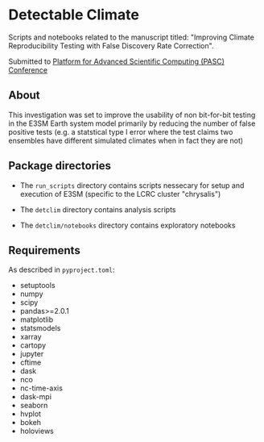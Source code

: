 # Detectable Climate

Scripts and notebooks related to the manuscript titled:
"Improving Climate Reproducibility Testing with False Discovery Rate Correction".

Submitted to [Platform for Advanced Scientific Computing (PASC) Conference](https://pasc25.pasc-conference.org/)


## About
This investigation was set to improve the usability of non bit-for-bit testing in
the E3SM Earth system model primarily by reducing the number of false positive tests
(e.g. a statstical type I error where the test claims two ensembles have different
simulated climates when in fact they are not)

## Package directories

- The `run_scripts` directory contains scripts nessecary for setup and execution of
E3SM (specific to the LCRC cluster "chrysalis")

- The `detclim` directory contains analysis scripts

- The `detclim/notebooks` directory contains exploratory notebooks


## Requirements
As described in `pyproject.toml`:
- setuptools
- numpy
- scipy
- pandas>=2.0.1
- matplotlib
- statsmodels
- xarray
- cartopy
- jupyter
- cftime
- dask
- nco
- nc-time-axis
- dask-mpi
- seaborn
- hvplot
- bokeh
- holoviews